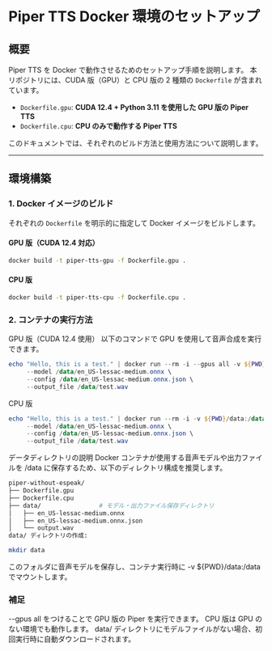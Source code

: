 # **Piper TTS Docker 環境のセットアップ**

## **概要**
Piper TTS を Docker で動作させるためのセットアップ手順を説明します。
本リポジトリには、CUDA 版（GPU）と CPU 版の 2 種類の `Dockerfile` が含まれています。

- `Dockerfile.gpu`: **CUDA 12.4 + Python 3.11 を使用した GPU 版の Piper TTS**  
- `Dockerfile.cpu`: **CPU のみで動作する Piper TTS**

このドキュメントでは、それぞれのビルド方法と使用方法について説明します。

---

## **環境構築**

### **1. Docker イメージのビルド**
それぞれの `Dockerfile` を明示的に指定して Docker イメージをビルドします。

#### **GPU 版（CUDA 12.4 対応）**
```sh
docker build -t piper-tts-gpu -f Dockerfile.gpu .
```

#### CPU 版

```sh
docker build -t piper-tts-cpu -f Dockerfile.cpu .
```

### 2. コンテナの実行方法
GPU 版（CUDA 12.4 使用）
以下のコマンドで GPU を使用して音声合成を実行できます。

```powershell
echo "Hello, this is a test." | docker run --rm -i --gpus all -v ${PWD}/data:/data piper-tts-gpu:latest \
     --model /data/en_US-lessac-medium.onnx \
     --config /data/en_US-lessac-medium.onnx.json \
     --output_file /data/test.wav
```

CPU 版
```powershell
echo "Hello, this is a test." | docker run --rm -i -v ${PWD}/data:/data piper-tts-cpu:latest \
     --model /data/en_US-lessac-medium.onnx \
     --config /data/en_US-lessac-medium.onnx.json \
     --output_file /data/test.wav
```

データディレクトリの説明
Docker コンテナが使用する音声モデルや出力ファイルを /data に保存するため、以下のディレクトリ構成を推奨します。

```sh
piper-without-espeak/
├── Dockerfile.gpu
├── Dockerfile.cpu
├── data/                # モデル・出力ファイル保存ディレクトリ
│   ├── en_US-lessac-medium.onnx
│   ├── en_US-lessac-medium.onnx.json
│   └── output.wav
data/ ディレクトリの作成:
```
```sh
mkdir data
```

このフォルダに音声モデルを保存し、コンテナ実行時に -v ${PWD}/data:/data でマウントします。
### 補足

--gpus all をつけることで GPU 版の Piper を実行できます。
CPU 版は GPU のない環境でも動作します。
data/ ディレクトリにモデルファイルがない場合、初回実行時に自動ダウンロードされます。